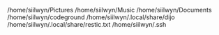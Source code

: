 /home/siilwyn/Pictures
/home/siilwyn/Music
/home/siilwyn/Documents
/home/siilwyn/codeground
/home/siilwyn/.local/share/dijo
/home/siilwyn/.local/share/restic.txt
/home/siilwyn/.ssh

